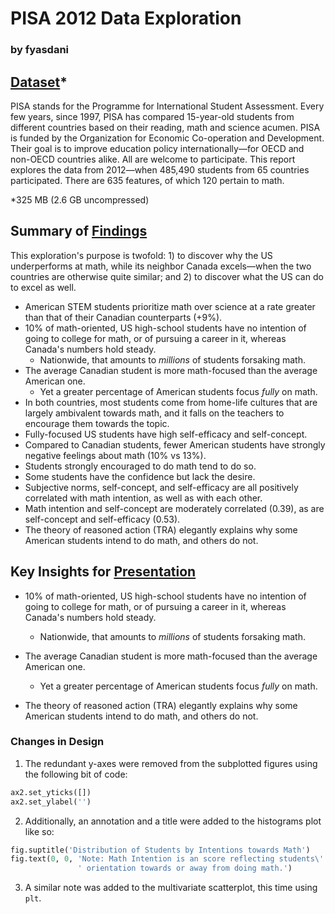 # PISA 2012 Data Exploration
### by fyasdani


## [Dataset](https://www.google.com/url?q=https://s3.amazonaws.com/udacity-hosted-downloads/ud507/pisa2012.csv.zip&sa=D&ust=1581581520574000)\*

PISA stands for the Programme for International Student Assessment. Every few years, since 1997, PISA has compared 15-year-old students from different countries based on their reading, math and science acumen. PISA is funded by the Organization for Economic Co-operation and Development. Their goal is to improve education policy internationally—for OECD and non-OECD countries alike. All are welcome to participate. This report explores the data from 2012—when 485,490 students from 65 countries participated. There are 635 features, of which 120 pertain to math.

\*325 MB (2.6 GB uncompressed)

## Summary of [Findings](https://github.com/fyasdani/pisa-exploration/blob/main/exploration.ipynb)

This exploration's purpose is twofold: 1) to discover why the US underperforms at math, while its neighbor Canada excels—when the two countries are otherwise quite similar; and 2) to discover what the US can do to excel as well.

- American STEM students prioritize math over science at a rate greater than that of their Canadian counterparts (+9%).
- 10% of math-oriented, US high-school students have no intention of going to college for math, or of pursuing a career in it, whereas Canada's numbers hold steady.
  - Nationwide, that amounts to *millions* of students forsaking math.
- The average Canadian student is more math-focused than the average American one.
  - Yet a greater percentage of American students focus *fully* on math. 
- In both countries, most students come from home-life cultures that are largely ambivalent towards math, and it falls on the teachers to encourage them towards the topic.
- Fully-focused US students have high self-efficacy and self-concept. 
- Compared to Canadian students, fewer American students have strongly negative feelings about math (10% vs 13%).
- Students strongly encouraged to do math tend to do so.
- Some students have the confidence but lack the desire.
- Subjective norms, self-concept, and self-efficacy are all positively correlated with math intention, as well as with each other.
- Math intention and self-concept are moderately correlated (0.39), as are self-concept and self-efficacy (0.53).
- The theory of reasoned action (TRA) elegantly explains why some American students intend to do math, and others do not.

## Key Insights for [Presentation](https://raw.githack.com/fyasdani/pisa-exploration/main/explanation.slides.html#/)

- 10% of math-oriented, US high-school students have no intention of going to college for math, or of pursuing a career in it, whereas Canada's numbers hold steady.
  - Nationwide, that amounts to *millions* of students forsaking math.
- The average Canadian student is more math-focused than the average American one.
  - Yet a greater percentage of American students focus *fully* on math.

- The theory of reasoned action (TRA) elegantly explains why some American students intend to do math, and others do not.

### Changes in Design

1) The redundant y-axes were removed from the subplotted figures using the following bit of code:
```python
ax2.set_yticks([])
ax2.set_ylabel('')
```

2) Additionally, an annotation and a title were added to the histograms plot like so:
```python
fig.suptitle('Distribution of Students by Intentions towards Math')
fig.text(0, 0, 'Note: Math Intention is an score reflecting students\'' 
               ' orientation towards or away from doing math.')
```

3) A similar note was added to the multivariate scatterplot, this time using `plt`.
